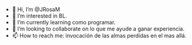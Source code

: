 - 👋 Hi, I’m @JRosaM
- 👀 I’m interested in BL.
- 🌱 I’m currently learning como programar.
- 💞️ I’m looking to collaborate on lo que me ayude a ganar experiencia.
- 📫 How to reach me: invocación de las almas perdidas en el mas allá.

<!---
JrosaM/JrosaM is a ✨ special ✨ repository because its `README.md` (this file) appears on your GitHub profile.
You can click the Preview link to take a look at your changes.
--->
